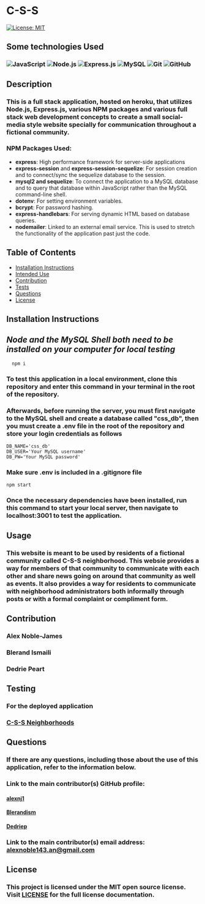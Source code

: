 
# C-S-S

  [![License: MIT](https://img.shields.io/badge/License-MIT-yellow.svg)](https://opensource.org/licenses/MIT)

## Some technologies Used
### ![JavaScript](https://img.shields.io/badge/javascript-%23323330.svg?logo=javascript&logoColor=%23F7DF1E&style=for-the-badge) ![Node.js ](https://img.shields.io/badge/node.js-6DA55F?logo=node.js&logoColor=white&style=for-the-badge) ![Express.js](https://img.shields.io/badge/express.js-%23404d59.svg?logo=express&logoColor=%2361DAFB&style=for-the-badge) ![MySQL](https://img.shields.io/badge/mysql-%2300f.svg?logo=mysql&logoColor=white&style=for-the-badge) ![Git](https://img.shields.io/badge/git-%23F05033.svg?logo=git&logoColor=white&style=for-the-badge) ![GitHub](https://img.shields.io/badge/github-%23121011.svg?logo=github&logoColor=white&style=for-the-badge)
  
## Description
  

### This is a full stack application, hosted on heroku, that utilizes Node.js, Express.js, various NPM packages and various full stack web development concepts to create a small social-media style website specially for communication throughout a fictional community.
  
### NPM Packages Used:

- **express**: High performance framework for server-side applications
- **express-session** and **express-session-sequelize**: For session creation and to connect/sync the sequelize database to the session.
- **mysql2 and sequelize**: To connect the application to a MySQL database and to query that database within JavaScript rather than the MySQL command-line shell.
- **dotenv**: For setting environment variables.
- **bcrypt**: For password hashing.
- **express-handlebars**: For serving dynamic HTML based on database queries.
- **nodemailer**: Linked to an external email service. This is used to stretch the functionality of the application past just the code.

## Table of Contents


  * [Installation Instructions](#installation-instructions)
  * [Intended Use](#usage)
  * [Contribution](#contribution)
  * [Tests](#testing)
  * [Questions](#questions)
  * [License](#license)

## Installation Instructions

## *Node and the MySQL Shell both need to be installed on your computer for local testing*
      npm i
### To test this application in a local environment, clone this repository and enter this command in your terminal in the root of the repository. 
### Afterwards, before running the server, you must first navigate to the MySQL shell and create a database called "css_db", then you must create a .env file in the root of the repository and store your login credentials as follows
    DB_NAME='css_db'
    DB_USER='Your MySQL username'
    DB_PW='Your MySQL password'
### Make sure .env is included in a .gitignore file
    npm start
### Once the necessary dependencies have been installed, run this command to start your local server, then navigate to localhost:3001 to test the application. 


## Usage


### This website is meant to be used by residents of a fictional community called C-S-S neighborhood. This websie provides a way for members of that community to communicate with each other and share news going on around that community as well as events. It also provides a way for residents to communicate with neighborhood administrators both informally through posts or with a formal complaint or compliment form.
  
## Contribution


### Alex Noble-James
### Blerand Ismaili
### Dedrie Peart

  
## Testing

### For the deployed application
### [C-S-S Neighborhoods](https://sheltered-fortress-48000.herokuapp.com/homepage)
  
## Questions


### If there are any questions, including those about the use of this application, refer to the information below.
  
### Link to the main contributor(s) GitHub profile: 
#### [alexnj1](https://www.github.com/alexnj1)
#### [Blerandism](https://github.com/BlerandIsm)
#### [Dedriep](https://github.com/Dedriep)

### Link to the main contributor(s) email address: alexnoble143.an@gmail.com
  
## License
  
  
### This project is licensed under the MIT open source license. Visit [LICENSE](/LICENSE) for the full license documentation.
  

